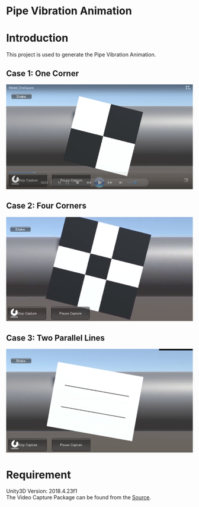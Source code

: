 # Pipe Vibration Animation
# Introduction
This project is used to generate the Pipe Vibration Animation.

## Case 1: One Corner
![Capture1c.PNG](https://github.com/HugoNip/pipeVibrationAnimation01/blob/master/Data/Capture1c.PNG)

## Case 2: Four Corners
![Capture4c.png](https://github.com/HugoNip/pipeVibrationAnimation01/blob/master/Data/Capture4c.png)

## Case 3: Two Parallel Lines
![Capture2L.PNG](https://github.com/HugoNip/pipeVibrationAnimation01/blob/master/Data/Capture2L.PNG)

# Requirement
Unity3D Version: 2018.4.23f1  
The Video Capture Package can be found from the [Source](https://assetstore.unity.com/packages/tools/video/video-capture-75653).
